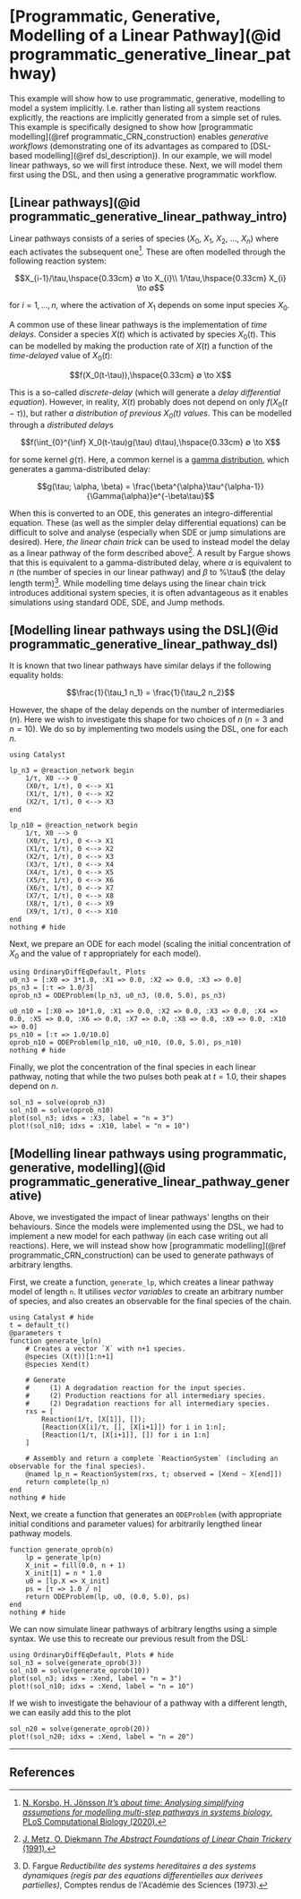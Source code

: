 # [Programmatic, Generative, Modelling of a Linear Pathway](@id programmatic_generative_linear_pathway)
This example will show how to use programmatic, generative, modelling to model a system implicitly. I.e. rather than listing all system reactions explicitly, the reactions are implicitly generated from a simple set of rules. This example is specifically designed to show how [programmatic modelling](@ref programmatic_CRN_construction) enables *generative workflows* (demonstrating one of its advantages as compared to [DSL-based modelling](@ref dsl_description)). In our example, we will model linear pathways, so we will first introduce these. Next, we will model them first using the DSL, and then using a generative programmatic workflow.

## [Linear pathways](@id programmatic_generative_linear_pathway_intro)
Linear pathways consists of a series of species ($X_0$, $X_1$, $X_2$, ..., $X_n$) where each activates the subsequent one[^1]. These are often modelled through the following reaction system:
```math
X_{i-1}/\tau,\hspace{0.33cm} ∅ \to X_{i}\\
1/\tau,\hspace{0.33cm} X_{i} \to ∅
```
for $i = 1, ..., n$, where the activation of $X_1$ depends on some input species $X_0$. 

A common use of these linear pathways is the implementation of *time delays*. Consider a species $X(t)$ which is activated by species $X_0(t)$. This can be modelled by making the production rate of $X(t)$ a function of the *time-delayed* value of $X_0(t)$:
```math
f(X_0(t-\tau)),\hspace{0.33cm} ∅ \to X
```
This is a so-called *discrete-delay* (which will generate a *delay differential equation*). However, in reality, $X(t)$ probably does not depend on only $f(X_0(t-\tau))$, but rather *a distribution of previous $X_0(t)$ values*. This can be modelled through a *distributed delay*s
```math
f(\int_{0}^{\inf} X_0(t-\tau)g(\tau) d\tau),\hspace{0.33cm} ∅ \to X
```
for some kernel $g(\tau)$. Here, a common kernel is a [gamma distribution](https://en.wikipedia.org/wiki/Gamma_distribution), which generates a gamma-distributed delay:
```math
g(\tau; \alpha, \beta) = \frac{\beta^{\alpha}\tau^{\alpha-1}}{\Gamma(\alpha)}e^{-\beta\tau}
```
When this is converted to an ODE, this generates an integro-differential equation. These (as well as the simpler delay differential equations) can be difficult to solve and analyse (especially when SDE or jump simulations are desired). Here, *the linear chain trick* can be used to instead model the delay as a linear pathway of the form described above[^2]. A result by Fargue shows that this is equivalent to a gamma-distributed delay, where $\alpha$ is equivalent to $n$ (the number of species in our linear pathway) and $\beta$ to %\tau$ (the delay length term)[^3]. While modelling time delays using the linear chain trick introduces additional system species, it is often advantageous as it enables simulations using standard ODE, SDE, and Jump methods.

## [Modelling linear pathways using the DSL](@id programmatic_generative_linear_pathway_dsl)
It is known that two linear pathways have similar delays if the following equality holds:
```math
\frac{1}{\tau_1 n_1} = \frac{1}{\tau_2 n_2}
```
However, the shape of the delay depends on the number of intermediaries ($n$). Here we wish to investigate this shape for two choices of $n$ ($n = 3$ and $n = 10$). We do so by implementing two models using the DSL, one for each $n$. 
```@example programmatic_generative_linear_pathway_dsl
using Catalyst

lp_n3 = @reaction_network begin
    1/τ, X0 --> 0
    (X0/τ, 1/τ), 0 <--> X1
    (X1/τ, 1/τ), 0 <--> X2
    (X2/τ, 1/τ), 0 <--> X3
end

lp_n10 = @reaction_network begin
    1/τ, X0 --> 0
    (X0/τ, 1/τ), 0 <--> X1
    (X1/τ, 1/τ), 0 <--> X2
    (X2/τ, 1/τ), 0 <--> X3
    (X3/τ, 1/τ), 0 <--> X4
    (X4/τ, 1/τ), 0 <--> X5
    (X5/τ, 1/τ), 0 <--> X6
    (X6/τ, 1/τ), 0 <--> X7
    (X7/τ, 1/τ), 0 <--> X8
    (X8/τ, 1/τ), 0 <--> X9
    (X9/τ, 1/τ), 0 <--> X10
end
nothing # hide
```
Next, we prepare an ODE for each model (scaling the initial concentration of $X_0$ and the value of $\tau$ appropriately for each model).
```@example programmatic_generative_linear_pathway_dsl
using OrdinaryDiffEqDefault, Plots
u0_n3 = [:X0 => 3*1.0, :X1 => 0.0, :X2 => 0.0, :X3 => 0.0]
ps_n3 = [:τ => 1.0/3]
oprob_n3 = ODEProblem(lp_n3, u0_n3, (0.0, 5.0), ps_n3)

u0_n10 = [:X0 => 10*1.0, :X1 => 0.0, :X2 => 0.0, :X3 => 0.0, :X4 => 0.0, :X5 => 0.0, :X6 => 0.0, :X7 => 0.0, :X8 => 0.0, :X9 => 0.0, :X10 => 0.0]
ps_n10 = [:τ => 1.0/10.0]
oprob_n10 = ODEProblem(lp_n10, u0_n10, (0.0, 5.0), ps_n10)
nothing # hide
```
Finally, we plot the concentration of the final species in each linear pathway, noting that while the two pulses both peak at $t = 1.0$, their shapes depend on $n$.
```@example programmatic_generative_linear_pathway_dsl
sol_n3 = solve(oprob_n3)
sol_n10 = solve(oprob_n10)
plot(sol_n3; idxs = :X3, label = "n = 3")
plot!(sol_n10; idxs = :X10, label = "n = 10")
```

## [Modelling linear pathways using programmatic, generative, modelling](@id programmatic_generative_linear_pathway_generative)
Above, we investigated the impact of linear pathways' lengths on their behaviours. Since the models were implemented using the DSL, we had to implement a new model for each pathway (in each case writing out all reactions). Here, we will instead show how [programmatic modelling](@ref programmatic_CRN_construction) can be used to generate pathways of arbitrary lengths.

First, we create a function, `generate_lp`, which creates a linear pathway model of length `n`. It utilises *vector variables* to create an arbitrary number of species, and also creates an observable for the final species of the chain.
```@example programmatic_generative_linear_pathway_generative
using Catalyst # hide
t = default_t()
@parameters τ
function generate_lp(n)
    # Creates a vector `X` with n+1 species.
    @species (X(t))[1:n+1]
    @species Xend(t)

    # Generate
    #     (1) A degradation reaction for the input species.
    #     (2) Production reactions for all intermediary species.
    #     (2) Degradation reactions for all intermediary species.
    rxs = [
        Reaction(1/τ, [X[1]], []);
        [Reaction(X[i]/τ, [], [X[i+1]]) for i in 1:n];
        [Reaction(1/τ, [X[i+1]], []) for i in 1:n]     
    ]

    # Assembly and return a complete `ReactionSystem` (including an observable for the final species).
    @named lp_n = ReactionSystem(rxs, t; observed = [Xend ~ X[end]])
    return complete(lp_n)
end
nothing # hide
```
Next, we create a function that generates an `ODEProblem` (with appropriate initial conditions and parameter values) for arbitrarily lengthed linear pathway models.
```@example programmatic_generative_linear_pathway_generative
function generate_oprob(n)
    lp = generate_lp(n)
    X_init = fill(0.0, n + 1)
    X_init[1] = n * 1.0
    u0 = [lp.X => X_init]
    ps = [τ => 1.0 / n]
    return ODEProblem(lp, u0, (0.0, 5.0), ps)
end
nothing # hide
```
We can now simulate linear pathways of arbitrary lengths using a simple syntax. We use this to recreate our previous result from the DSL:
```@example programmatic_generative_linear_pathway_generative
using OrdinaryDiffEqDefault, Plots # hide
sol_n3 = solve(generate_oprob(3))
sol_n10 = solve(generate_oprob(10))
plot(sol_n3; idxs = :Xend, label = "n = 3")
plot!(sol_n10; idxs = :Xend, label = "n = 10")
```
If we wish to investigate the behaviour of a pathway with a different length, we can easily add this to the plot
```@example programmatic_generative_linear_pathway_generative
sol_n20 = solve(generate_oprob(20))
plot!(sol_n20; idxs = :Xend, label = "n = 20")
```


---
## References
[^1]: [N. Korsbo, H. Jönsson *It’s about time: Analysing simplifying assumptions for modelling multi-step pathways in systems biology*, PLoS Computational Biology (2020).](https://journals.plos.org/ploscompbiol/article?id=10.1371/journal.pcbi.1007982)
[^2]: [J. Metz, O. Diekmann *The Abstract Foundations of Linear Chain Trickery* (1991).](https://ir.cwi.nl/pub/1559/1559D.pdf)
[^3]: D. Fargue *Reductibilite des systems hereditaires a des systems dynamiques (regis par des equations differentielles aux derivees partielles)*, Comptes rendus de l'Académie des Sciences (1973).
